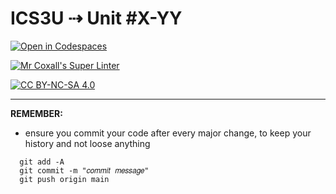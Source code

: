 # ICS3U ⇢ Unit #X-YY

[![Open in Codespaces](https://classroom.github.com/assets/launch-codespace-7f7980b617ed060a017424585567c406b6ee15c891e84e1186181d67ecf80aa0.svg)](https://classroom.github.com/open-in-codespaces?assignment_repo_id=11813594)

[![Mr Coxall's Super Linter](https://github.com/MTHS-ICS3U-1-2023/ICS3U-Unit-1-02-Ebuka-Manubata/workflows/Mr%20Coxall's%20Super%20Linter/badge.svg)](https://github.com/MTHS-ICS3U-1-2023/ICS3U-Unit-1-02-Ebuka-Manubata/actions)

[![CC BY-NC-SA 4.0](https://img.shields.io/badge/License-CC%20BY--NC--SA%204.0-blue.svg)](./LICENSE)

---

**REMEMBER:**
- ensure you commit your code after every major change, to keep your history and not loose anything
```console
  git add -A
  git commit -m "𝑐𝑜𝑚𝑚𝑖𝑡 𝑚𝑒𝑠𝑠𝑎𝑔𝑒"
  git push origin main
```
